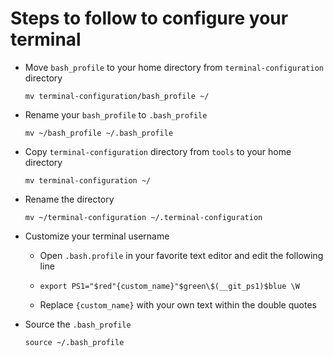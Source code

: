 # Steps to follow to configure your terminal

- Move `bash_profile` to your home directory from `terminal-configuration` directory


  ```mv terminal-configuration/bash_profile ~/```

- Rename your `bash_profile` to `.bash_profile`


  ```mv ~/bash_profile ~/.bash_profile```

- Copy `terminal-configuration` directory from `tools` to your home directory


  ```mv terminal-configuration ~/```

- Rename the directory


  ```mv ~/terminal-configuration ~/.terminal-configuration```

- Customize your terminal username

  - Open `.bash.profile` in your favorite text editor and edit the following line


  - ```export PS1="$red"{custom_name}"$green\$(__git_ps1)$blue \W```


  - Replace `{custom_name}` with your own text within the double quotes

- Source the `.bash_profile`


  ```source ~/.bash_profile```
